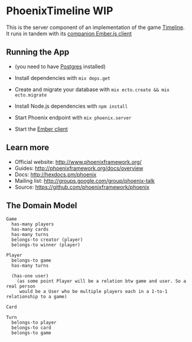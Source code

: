 # PhoenixTimeline WIP

This is the server component of an implementation of the game [Timeline](http://www.amazon.com/Timeline-Historical-Events-Card-Game/dp/2914849869/ref=pd_sim_21_1?ie=UTF8&dpID=51i4IfOEIaL&dpSrc=sims&preST=_AC_UL160_SR141%2C160_&refRID=1WXSN1GDK2BMAZ2WXTQ0).  
It runs in tandem with its [companion Ember.js client](https://github.com/kagemusha/timeline)

## Running the App

  * (you need to have [Postgres](http://www.postgresql.org/) installed)

  * Install dependencies with `mix deps.get`
  * Create and migrate your database with `mix ecto.create && mix ecto.migrate`
  * Install Node.js dependencies with `npm install`
  * Start Phoenix endpoint with `mix phoenix.server`

  * Start the [Ember client](https://github.com/kagemusha/timeline)

## Learn more

  * Official website: http://www.phoenixframework.org/
  * Guides: http://phoenixframework.org/docs/overview
  * Docs: http://hexdocs.pm/phoenix
  * Mailing list: http://groups.google.com/group/phoenix-talk
  * Source: https://github.com/phoenixframework/phoenix


## The Domain Model

    Game
      has-many players
      has-many cards
      has-many turns
      belongs-to creator (player)
      belongs-to winner (player)
        
    Player
      belongs-to game
      has-many turns
        
      (has-one user)
        (as some point Player will be a relation btw game and user. So a real person
         would be a User who be multiple players each in a 1-to-1 relationship to a game)
     
    Card
     
    Turn
      belongs-to player
      belongs-to card
      belongs-to game 
      